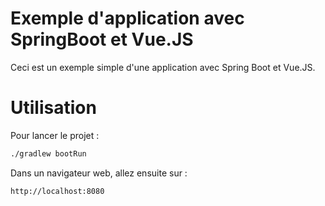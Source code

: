 # Exemple d'application avec SpringBoot et Vue.JS

Ceci est un exemple simple d'une application avec Spring Boot et Vue.JS.

# Utilisation

Pour lancer le projet : 

```sh
./gradlew bootRun
```

Dans un navigateur web, allez ensuite sur : 

```
http://localhost:8080
```
